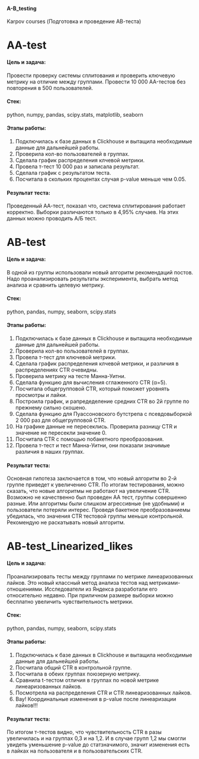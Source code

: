 #### A-B_testing
Karpov courses (Подготовка и проведение АВ-теста)

# AA-test
#### Цель и задача:
Провести проверку системы сплитования и проверить ключевую метрику на отличие между группами. Провести 10 000 AA-тестов без повторения в 500 пользователей. 

#### Стек: 
python, numpy, pandas, scipy.stats, matplotlib, seaborn

#### Этапы работы:
1. Подключилась к базе данных в Сlickhouse и вытащила необходимые данные для дальнейшей работы.
2. Проверила кол-во пользователей в группах.
3. Сделала график распределения клчевой метрики.
4. Провела т-тест 10 000 раз и записала результат.
5. Сделала график с результатом теста.
6. Посчитала в скольких процентах случая p-value меньше чем 0.05.

#### Результат теста:
Проведенный АА-тест, показал что, система сплитирования работает корректно. Выборки различаются только в 4,95% случаев. На этих данных можно проводить А/Б тест.


# AB-test
#### Цель и задача:
В одной из группы использовали новый алгоритм рекомендаций постов. Надо проанализировать результаты эксперимента, выбрать метод анализа и сравнить целевую метрику.

#### Стек:
python, pandas, numpy, seaborn, scipy.stats

#### Этапы работы:
1. Подключилась к базе данных в Сlickhouse и вытащила необходимые данные для дальнейшей работы.
2. Проверила кол-во пользователей в группах.
3. Провела т-тест для ключевой метрики.
4. Сделала график распределения клчевой метрики, и различия в распределениях CTR очевидны.
5. Проверила метрику на тесте Манна-Уитни.
6. Сделала функцию для вычисления сглаженного CTR (α=5).
7. Посчитала общегрупповой CTR, который поможет уровнять просмотры и лайки.
8. Построила график, и рапредеделение средних CTR во 2й группе по прежнему сильно скошено.
9. Сделала функцию для Пуассоновского бутстрепа с псевдовыборкой 2 000 раз для общегрупповой CTR.
10. На графике данные не пересеклись. Проверила разницу CTR и значение не пересекли значение 0.
11. Посчитала CTR с помощью побакетного преобразования.
12. Провела т-тест и тест Манна-Уитни, они показали значимые различия в наших группах.

#### Результат теста:
Основная гипотеза заключается в том, что новый алгоритм во 2-й группе приведет к увеличению CTR. По итогам тестирования, можно сказать, что новые алгоритмы не работают на увеличение CTR. Возможно не качественно был проведен АА тест, группы совершенно разные. Или алгоритмы были слишком агрессивные (не удобными) и пользователи потеряли интерес. Проведя бакетное преобразованиемы убедилась, что значения CTR тестовой группы меньше контрольной. Рекомендую не раскатывать новый алгоритм.


# AB-test_Linearized_likes
#### Цель и задача:
Проанализировать тесты между группами по метрике линеаризованных лайков. Это новый классный метод анализа тестов над метриками-отношениями. Исследователи из Яндекса разработали его относительно недавно. При приличном размере выборки можно бесплатно увеличить чувствительность метрики.

#### Стек: 
python, pandas, numpy, seaborn, scipy.stats

#### Этапы работы:
1. Подключилась к базе данных в Сlickhouse и вытащила необходимые данные для дальнейшей работы.
2. Посчитала общий CTR в контрольной группе.
3. Посчитала в обеих группах поюзерную метрику.
4. Сравнила t-тестом отличия в группах по новой метрике линеаризованных лайков.
5. Посмотрела на распределения CTR и CTR линеаризованных лайков.
6. Вау! Координальные изменения в p-value после линеаризации лайков!!!

#### Результат теста:
По итогом т-тестов видно, что чувствительность CTR в разы увеличилась и на группах 0,3 и на 1,2. И в случае групп 1,2 мы смогли увидеть уменьшение p-value до статзначимого, значит изменения есть в лайках на пользователя и в пользовательских CTR. 



